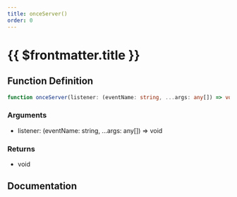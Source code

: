 ```yaml
---
title: onceServer()
order: 0
---
```


# {{ $frontmatter.title }}

## Function Definition

```ts
function onceServer(listener: (eventName: string, ...args: any[]) => void): void;
```

### Arguments

* listener: (eventName: string, ...args: any[]) =\> void

### Returns

* void

## Documentation

<!--@include: ./parts/onceServer.md-->
